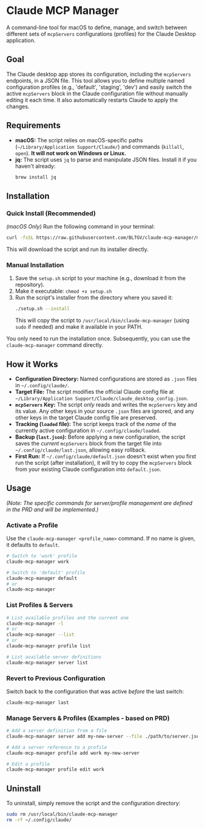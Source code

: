 # Claude MCP Manager

A command-line tool for macOS to define, manage, and switch between different sets of `mcpServers` configurations (profiles) for the Claude Desktop application.

## Goal

The Claude desktop app stores its configuration, including the `mcpServers` endpoints, in a JSON file. This tool allows you to define multiple named configuration profiles (e.g., 'default', 'staging', 'dev') and easily switch the active `mcpServers` block in the Claude configuration file without manually editing it each time. It also automatically restarts Claude to apply the changes.

## Requirements

*   **macOS:** The script relies on macOS-specific paths (`~/Library/Application Support/Claude/`) and commands (`killall`, `open`). **It will not work on Windows or Linux.**
*   **jq:** The script uses `jq` to parse and manipulate JSON files. Install it if you haven't already:
    ```bash
    brew install jq
    ```

## Installation

### Quick Install (Recommended)

_(macOS Only)_ Run the following command in your terminal:

```bash
curl -fsSL https://raw.githubusercontent.com/BLTGV/claude-mcp-manager/main/setup.sh | sh -s -- --install
```

This will download the script and run its installer directly.

### Manual Installation

1.  Save the `setup.sh` script to your machine (e.g., download it from the repository).
2.  Make it executable: `chmod +x setup.sh`
3.  Run the script's installer from the directory where you saved it:
    ```bash
    ./setup.sh --install
    ```
    This will copy the script to `/usr/local/bin/claude-mcp-manager` (using `sudo` if needed) and make it available in your PATH.

You only need to run the installation once. Subsequently, you can use the `claude-mcp-manager` command directly.

## How it Works

*   **Configuration Directory:** Named configurations are stored as `.json` files in `~/.config/claude/`.
*   **Target File:** The script modifies the official Claude config file at `~/Library/Application Support/Claude/claude_desktop_config.json`.
*   **`mcpServers` Key:** The script *only* reads and writes the `mcpServers` key and its value. Any other keys in your source `.json` files are ignored, and any other keys in the target Claude config file are preserved.
*   **Tracking (`loaded` file):** The script keeps track of the *name* of the currently active configuration in `~/.config/claude/loaded`.
*   **Backup (`last.json`):** Before applying a new configuration, the script saves the *current* `mcpServers` block from the target file into `~/.config/claude/last.json`, allowing easy rollback.
*   **First Run:** If `~/.config/claude/default.json` doesn't exist when you first run the script (after installation), it will try to copy the `mcpServers` block from your existing Claude configuration into `default.json`.

## Usage

_(Note: The specific commands for server/profile management are defined in the PRD and will be implemented.)_

### Activate a Profile

Use the `claude-mcp-manager <profile_name>` command. If no name is given, it defaults to `default`.

```bash
# Switch to 'work' profile
claude-mcp-manager work

# Switch to 'default' profile
claude-mcp-manager default
# or
claude-mcp-manager 
```

### List Profiles & Servers

```bash
# List available profiles and the current one
claude-mcp-manager -l 
# or 
claude-mcp-manager --list 
# or 
claude-mcp-manager profile list

# List available server definitions
claude-mcp-manager server list 
```

### Revert to Previous Configuration

Switch back to the configuration that was active *before* the last switch:

```bash
claude-mcp-manager last
```

### Manage Servers & Profiles (Examples - based on PRD)

```bash
# Add a server definition from a file
claude-mcp-manager server add my-new-server --file ./path/to/server.json

# Add a server reference to a profile
claude-mcp-manager profile add work my-new-server

# Edit a profile
claude-mcp-manager profile edit work 
```

## Uninstall

To uninstall, simply remove the script and the configuration directory:

```bash
sudo rm /usr/local/bin/claude-mcp-manager
rm -rf ~/.config/claude/
``` 